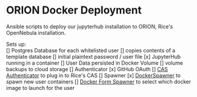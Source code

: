 # ORION Docker Deployment

Ansible scripts to deploy our jupyterhub installation to ORION, Rice's
OpenNebula installation.  

Sets up:  
[] Postgres Database for each whitelisted user
    [] copies contents of a template database
    [] initial plaintext password / user file
[x] JupyterHub running in a container
[] User Data persisted in Docker Volume
    [] volume backups to cloud storage
[] Authenticator
    [x] GitHub OAuth
    [] [CAS Authenticator](https://github.com/cwaldbieser/jhub_cas_authenticator) to plug in to Rice's CAS
[] Spawner
    [x] [DockerSpawner](https://github.com/jupyterhub/dockerspawner) to spawn new user containers
    [] [Docker Form Spawner]() to select which docker image to launch for the user
